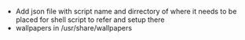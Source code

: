 - Add json file with script name and dirrectory of where it needs to be placed for shell script to refer and setup there
- wallpapers in /usr/share/wallpapers
